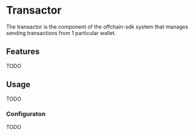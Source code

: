 # Transactor

The transactor is the component of the offchain-sdk system that manages sending transactions from 1 particular wallet.

## Features

TODO

## Usage

TODO

### Configuraton

TODO
